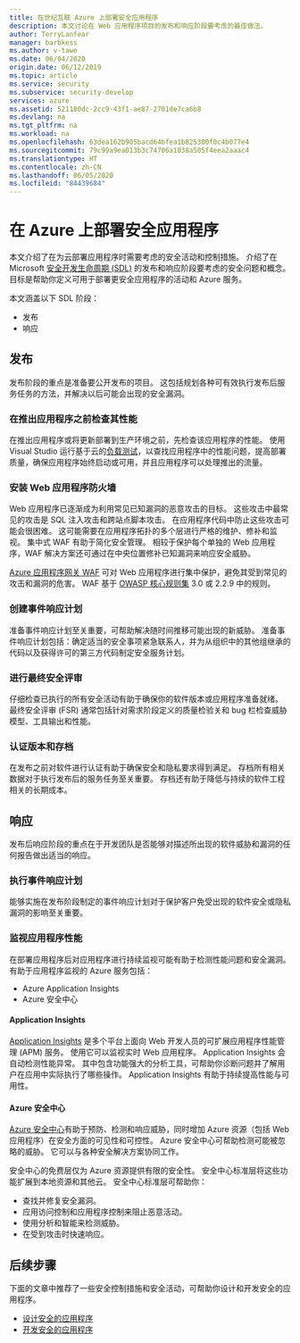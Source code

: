 ```yaml
---
title: 在世纪互联 Azure 上部署安全应用程序
description: 本文讨论在 Web 应用程序项目的发布和响应阶段要考虑的最佳做法。
author: TerryLanfear
manager: barbkess
ms.author: v-tawe
ms.date: 06/04/2020
origin.date: 06/12/2019
ms.topic: article
ms.service: security
ms.subservice: security-develop
services: azure
ms.assetid: 521180dc-2cc9-43f1-ae87-2701de7ca6b8
ms.devlang: na
ms.tgt_pltfrm: na
ms.workload: na
ms.openlocfilehash: 63dea162b905bacd64bfea1b825300f0c4b077e4
ms.sourcegitcommit: 79c99a9ea013b3c74706a1038a505f4eea2aaac4
ms.translationtype: HT
ms.contentlocale: zh-CN
ms.lasthandoff: 06/05/2020
ms.locfileid: "84439684"
---
```

# <a name="deploy-secure-applications-on-azure"></a>在 Azure 上部署安全应用程序
本文介绍了在为云部署应用程序时需要考虑的安全活动和控制措施。 介绍了在 Microsoft [安全开发生命周期 (SDL)](https://msdn.microsoft.com/library/windows/desktop/84aed186-1d75-4366-8e61-8d258746bopq.aspx) 的发布和响应阶段要考虑的安全问题和概念。 目标是帮助你定义可用于部署更安全应用程序的活动和 Azure 服务。

本文涵盖以下 SDL 阶段：

- 发布
- 响应

## <a name="release"></a>发布
发布阶段的重点是准备要公开发布的项目。
这包括规划各种可有效执行发布后服务任务的方法，并解决以后可能会出现的安全漏洞。

### <a name="check-your-applications-performance-before-you-launch"></a>在推出应用程序之前检查其性能

在推出应用程序或将更新部署到生产环境之前，先检查该应用程序的性能。 使用 Visual Studio 运行基于云的[负载测试](https://www.visualstudio.com/docs/test/performance-testing/getting-started/getting-started-with-performance-testing)，以查找应用程序中的性能问题，提高部署质量，确保应用程序始终启动或可用，并且应用程序可以处理推出的流量。

### <a name="install-a-web-application-firewall"></a>安装 Web 应用程序防火墙

Web 应用程序已逐渐成为利用常见已知漏洞的恶意攻击的目标。 这些攻击中最常见的攻击是 SQL 注入攻击和跨站点脚本攻击。 在应用程序代码中防止这些攻击可能会很困难。 这可能需要在应用程序拓扑的多个层进行严格的维护、修补和监视。 集中式 WAF 有助于简化安全管理。 相较于保护每个单独的 Web 应用程序，WAF 解决方案还可通过在中央位置修补已知漏洞来响应安全威胁。

[Azure 应用程序网关 WAF](../../application-gateway/waf-overview.md) 可对 Web 应用程序进行集中保护，避免其受到常见的攻击和漏洞的危害。 WAF 基于 [OWASP 核心规则集](https://www.owasp.org/index.php/Category:OWASP_ModSecurity_Core_Rule_Set_Project) 3.0 或 2.2.9 中的规则。

### <a name="create-an-incident-response-plan"></a>创建事件响应计划

准备事件响应计划至关重要，可帮助解决随时间推移可能出现的新威胁。 准备事件响应计划包括：确定适当的安全事项紧急联系人，并为从组织中的其他组继承的代码以及获得许可的第三方代码制定安全服务计划。

### <a name="conduct-a-final-security-review"></a>进行最终安全评审

仔细检查已执行的所有安全活动有助于确保你的软件版本或应用程序准备就绪。 最终安全评审 (FSR) 通常包括针对需求阶段定义的质量检验关和 bug 栏检查威胁模型、工具输出和性能。

### <a name="certify-release-and-archive"></a>认证版本和存档

在发布之前对软件进行认证有助于确保安全和隐私要求得到满足。 存档所有相关数据对于执行发布后的服务任务至关重要。 存档还有助于降低与持续的软件工程相关的长期成本。

## <a name="response"></a>响应
发布后响应阶段的重点在于开发团队是否能够对描述所出现的软件威胁和漏洞的任何报告做出适当的响应。

### <a name="execute-the-incident-response-plan"></a>执行事件响应计划

能够实施在发布阶段制定的事件响应计划对于保护客户免受出现的软件安全或隐私漏洞的影响至关重要。

### <a name="monitor-application-performance"></a>监视应用程序性能

在部署应用程序后对应用程序进行持续监视可能有助于检测性能问题和安全漏洞。
有助于应用程序监视的 Azure 服务包括：

  - Azure Application Insights
  - Azure 安全中心

#### <a name="application-insights"></a>Application Insights

[Application Insights](../../azure-monitor/app/app-insights-overview.md) 是多个平台上面向 Web 开发人员的可扩展应用程序性能管理 (APM) 服务。 使用它可以监视实时 Web 应用程序。 Application Insights 会自动检测性能异常。 其中包含功能强大的分析工具，可帮助你诊断问题并了解用户在应用中实际执行了哪些操作。 Application Insights 有助于持续提高性能与可用性。

#### <a name="azure-security-center"></a>Azure 安全中心

[Azure 安全中心](../../security-center/security-center-intro.md)有助于预防、检测和响应威胁，同时增加 Azure 资源（包括 Web 应用程序）在安全方面的可见性和可控性。 Azure 安全中心可帮助检测可能被忽略的威胁。 它可以与各种安全解决方案协同工作。

安全中心的免费层仅为 Azure 资源提供有限的安全性。 安全中心标准层将这些功能扩展到本地资源和其他云。
安全中心标准层可帮助你：

  - 查找并修复安全漏洞。
  - 应用访问控制和应用程序控制来阻止恶意活动。
  - 使用分析和智能来检测威胁。
  - 在受到攻击时快速响应。

## <a name="next-steps"></a>后续步骤
下面的文章中推荐了一些安全控制措施和安全活动，可帮助你设计和开发安全的应用程序。

- [设计安全的应用程序](secure-design.md)
- [开发安全的应用程序](secure-develop.md)
